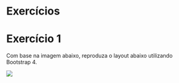 <h1>Exercícios</h1>

<h1>Exercício 1</h1>

<p>Com base na imagem abaixo, reproduza o layout abaixo utilizando Bootstrap 4.</p>
<img src="../img/exercicio1.png" />